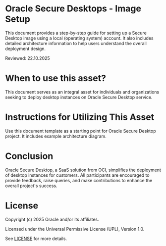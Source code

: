 # Oracle Secure Desktops - Image Setup

This document provides a step-by-step guide for setting up a Secure Desktop image using a local (operating system) account. It also includes detailed architecture information to help users understand the overall deployment design.

Reviewed: 22.10.2025 

# When to use this asset?

This document serves as an integral asset for individuals and organizations seeking to deploy desktop instances on Oracle Secure Desktop service. 

# Instructions for Utilizing This Asset

Use this document template as a starting point for Oracle Secure Desktop project. It includes example architecture diagram.

# Conclusion

Oracle Secure Desktop, a SaaS solution from OCI, simplifies the deployment of desktop instances for customers. All participants are encouraged to provide feedback, raise queries, and make contributions to enhance the overall project's success.

# License

Copyright (c) 2025 Oracle and/or its affiliates.

Licensed under the Universal Permissive License (UPL), Version 1.0.

See [LICENSE](https://github.com/oracle-devrel/technology-engineering/blob/main/LICENSE) for more details.
